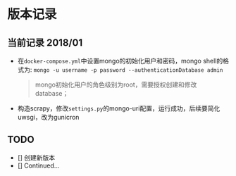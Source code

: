 # 版本记录

## 当前记录 2018/01

- 在`docker-compose.yml`中设置mongo的初始化用户和密码，mongo shell的格式为: `mongo -u username -p password --authenticationDatabase admin`
    > mongo初始化用户的角色级别为root，需要授权创建和修改database；


- 构造scrapy，修改`settings.py`的mongo-uri配置，运行成功，后续要简化uwsgi，改为gunicron

## TODO

- [] 创建新版本
- [] Continued...
